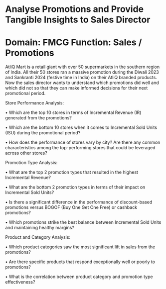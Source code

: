 # Analyse Promotions and Provide Tangible Insights to Sales Director
# Domain:  FMCG       Function: Sales / Promotions

AtliQ Mart is a retail giant with over 50 supermarkets in the southern region of India. All their 50 stores ran a massive promotion during the Diwali 2023 and Sankranti 2024 (festive time in India) on their AtliQ branded products. Now the sales director wants to understand which promotions did well and which did not so that they can make informed decisions for their next promotional period.  

Store Performance Analysis:

•	Which are the top 10 stores in terms of Incremental Revenue (IR) generated from the promotions?

•	Which are the bottom 10 stores when it comes to Incremental Sold Units (ISU) during the promotional period?

•	How does the performance of stores vary by city? Are there any common characteristics among the top-performing stores that could be leveraged across other stores?

Promotion Type Analysis:

•	What are the top 2 promotion types that resulted in the highest Incremental Revenue?

•	What are the bottom 2 promotion types in terms of their impact on Incremental Sold Units?

•	Is there a significant difference in the performance of discount-based promotions versus BOGOF (Buy One Get One Free) or cashback promotions?

•	Which promotions strike the best balance between Incremental Sold Units and maintaining healthy margins?


Product and Category Analysis:

•	Which product categories saw the most significant lift in sales from the promotions?

•	Are there specific products that respond exceptionally well or poorly to promotions?

•	What is the correlation between product category and promotion type effectiveness?

